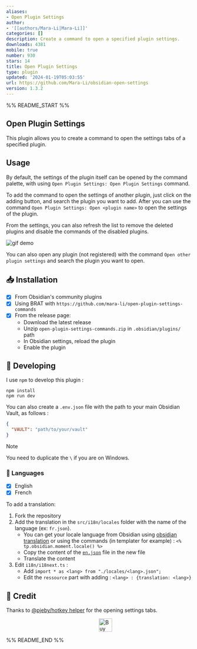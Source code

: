 ```yaml
---
aliases:
- Open Plugin Settings
author:
- '[[authors/Mara-Li|Mara-Li]]'
categories: []
description: Create a command to open a specified plugin settings.
downloads: 4381
mobile: true
number: 930
stars: 14
title: Open Plugin Settings
type: plugin
updated: '2024-01-19T05:03:55'
url: https://github.com/Mara-Li/obsidian-open-settings
version: 1.3.2
---
```


%% README_START %%

## Open Plugin Settings 

This plugin allows you to create a command to open the settings tabs of a specified plugin.

## Usage

By default, the settings of the plugin itself can be opened by the command palette, with using `Open Plugin Settings: Open Plugin Settings` command.

To add the command to open the settings of another plugin, just click on the adding button, and search the plugin you want to add.
After you can use the command `Open Plugin Settings: Open <plugin name>` to open the settings of the plugin.

From the settings, you can also refresh the list to remove the deleted plugins and disable the commands of the disabled plugins.

![gif demo](https://user-images.githubusercontent.com/30244939/234854311-7da05061-2646-43c0-bd42-38fa50121d13.gif)

You can also open any plugin (not registered) with the command `Open other plugin settings` and search the plugin you want to open.

## 📥 Installation

- [x] From Obsidian's community plugins
- [x] Using BRAT with `https://github.com/mara-li/open-plugin-settings-commands`
- [x] From the release page: 
  - Download the latest release
  - Unzip `open-plugin-settings-commands.zip` in `.obsidian/plugins/` path
  - In Obsidian settings, reload the plugin
  - Enable the plugin

## 🤖 Developing 
I use `npm` to develop this plugin : 
```
npm install
npm run dev
```

You can also create a `.env.json` file with the path to your main Obsidian Vault, as follows : 
```json
{
  "VAULT": "path/to/your/vault"
}
```

> [!NOTE]   
> You need to duplicate the `\` if you are on Windows.

### 🎼 Languages

- [x] English
- [x] French

To add a translation:
1. Fork the repository
2. Add the translation in the `src/i18n/locales` folder with the name of the language (ex: `fr.json`). 
    - You can get your locale language from Obsidian using [obsidian translation](https://github.com/obsidianmd/obsidian-translations) or using the commands (in templater for example) : `<% tp.obsidian.moment.locale() %>`
    - Copy the content of the [`en.json`](./src/i18n/locales/en.json) file in the new file
    - Translate the content
3. Edit `i18n/i18next.ts` :
    - Add `import * as <lang> from "./locales/<lang>.json";`
    - Edit the `ressource` part with adding : `<lang> : {translation: <lang>}`


## 📜 Credit

Thanks to [@pjeby/hotkey helper](https://github.com/pjeby/hotkey-helper) for the opening settings tabs.

<a href='https://ko-fi.com/X8X54ZYAV' target='_blank'><img height='36' style='border:0px;height:36px;display:block;margin-left:50%;' src='https://cdn.ko-fi.com/cdn/kofi1.png?v=3' border='0' alt='Buy Me a Coffee at ko-fi.com' /></a>  


%% README_END %%